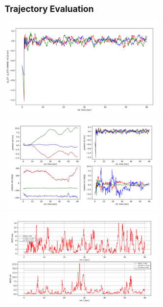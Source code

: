 # Trajectory Evaluation

![p_ARMSE](./doc/p_ARMSE.png "folder structure")

![pose-err-plot](./doc/pose-err-plot.png "folder structure")

![pose-nees](./doc/pose-nees.png "folder structure")